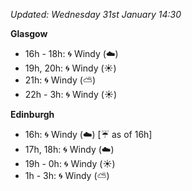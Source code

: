 *Updated: Wednesday 31st January 14:30*

**Glasgow**

* 16h - 18h: :cyclone: Windy (:cloud:)
* 19h, 20h: :cyclone: Windy (:sunny:)
* 21h: :cyclone: Windy (:partly_sunny:)
* 22h - 3h: :cyclone: Windy (:sunny:)

**Edinburgh**

* 16h: :cyclone: Windy (:cloud:) [:umbrella: as of 16h]
* 17h, 18h: :cyclone: Windy (:cloud:)
* 19h - 0h: :cyclone: Windy (:sunny:)
* 1h - 3h: :cyclone: Windy (:partly_sunny:)

